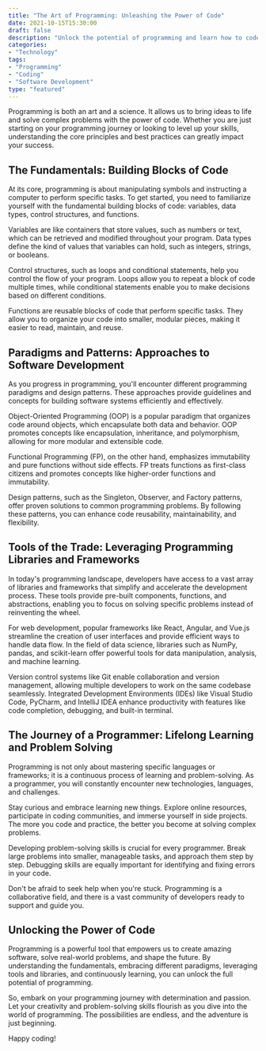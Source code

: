 ```yaml
---
title: "The Art of Programming: Unleashing the Power of Code"
date: 2021-10-15T15:30:00
draft: false
description: "Unlock the potential of programming and learn how to code like a pro."
categories: 
- "Technology"
tags:
- "Programming"
- "Coding"
- "Software Development"
type: "featured"
---
```


Programming is both an art and a science. It allows us to bring ideas to life and solve complex problems with the power of code. Whether you are just starting on your programming journey or looking to level up your skills, understanding the core principles and best practices can greatly impact your success.

## The Fundamentals: Building Blocks of Code

At its core, programming is about manipulating symbols and instructing a computer to perform specific tasks. To get started, you need to familiarize yourself with the fundamental building blocks of code: variables, data types, control structures, and functions.

Variables are like containers that store values, such as numbers or text, which can be retrieved and modified throughout your program. Data types define the kind of values that variables can hold, such as integers, strings, or booleans.

Control structures, such as loops and conditional statements, help you control the flow of your program. Loops allow you to repeat a block of code multiple times, while conditional statements enable you to make decisions based on different conditions.

Functions are reusable blocks of code that perform specific tasks. They allow you to organize your code into smaller, modular pieces, making it easier to read, maintain, and reuse.

## Paradigms and Patterns: Approaches to Software Development

As you progress in programming, you'll encounter different programming paradigms and design patterns. These approaches provide guidelines and concepts for building software systems efficiently and effectively.

Object-Oriented Programming (OOP) is a popular paradigm that organizes code around objects, which encapsulate both data and behavior. OOP promotes concepts like encapsulation, inheritance, and polymorphism, allowing for more modular and extensible code.

Functional Programming (FP), on the other hand, emphasizes immutability and pure functions without side effects. FP treats functions as first-class citizens and promotes concepts like higher-order functions and immutability.

Design patterns, such as the Singleton, Observer, and Factory patterns, offer proven solutions to common programming problems. By following these patterns, you can enhance code reusability, maintainability, and flexibility.

## Tools of the Trade: Leveraging Programming Libraries and Frameworks

In today's programming landscape, developers have access to a vast array of libraries and frameworks that simplify and accelerate the development process. These tools provide pre-built components, functions, and abstractions, enabling you to focus on solving specific problems instead of reinventing the wheel.

For web development, popular frameworks like React, Angular, and Vue.js streamline the creation of user interfaces and provide efficient ways to handle data flow. In the field of data science, libraries such as NumPy, pandas, and scikit-learn offer powerful tools for data manipulation, analysis, and machine learning.

Version control systems like Git enable collaboration and version management, allowing multiple developers to work on the same codebase seamlessly. Integrated Development Environments (IDEs) like Visual Studio Code, PyCharm, and IntelliJ IDEA enhance productivity with features like code completion, debugging, and built-in terminal.

## The Journey of a Programmer: Lifelong Learning and Problem Solving

Programming is not only about mastering specific languages or frameworks; it is a continuous process of learning and problem-solving. As a programmer, you will constantly encounter new technologies, languages, and challenges.

Stay curious and embrace learning new things. Explore online resources, participate in coding communities, and immerse yourself in side projects. The more you code and practice, the better you become at solving complex problems.

Developing problem-solving skills is crucial for every programmer. Break large problems into smaller, manageable tasks, and approach them step by step. Debugging skills are equally important for identifying and fixing errors in your code.

Don't be afraid to seek help when you're stuck. Programming is a collaborative field, and there is a vast community of developers ready to support and guide you.

## Unlocking the Power of Code

Programming is a powerful tool that empowers us to create amazing software, solve real-world problems, and shape the future. By understanding the fundamentals, embracing different paradigms, leveraging tools and libraries, and continuously learning, you can unlock the full potential of programming.

So, embark on your programming journey with determination and passion. Let your creativity and problem-solving skills flourish as you dive into the world of programming. The possibilities are endless, and the adventure is just beginning.

Happy coding!
